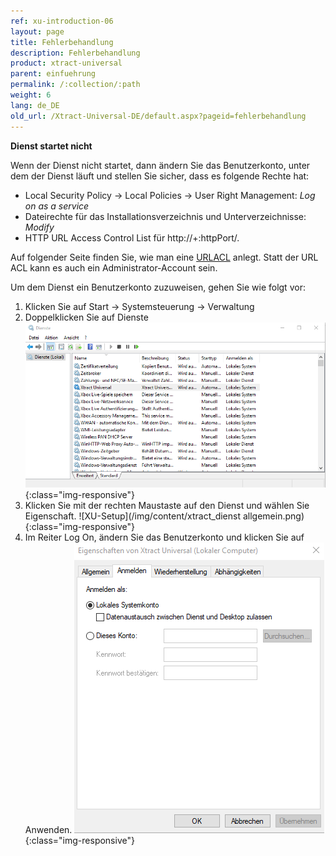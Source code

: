 ```yaml
---
ref: xu-introduction-06
layout: page
title: Fehlerbehandlung
description: Fehlerbehandlung
product: xtract-universal
parent: einfuehrung
permalink: /:collection/:path
weight: 6
lang: de_DE
old_url: /Xtract-Universal-DE/default.aspx?pageid=fehlerbehandlung
---
```


**Dienst startet nicht**

Wenn der Dienst nicht startet, dann ändern Sie das Benutzerkonto, unter dem der Dienst läuft und stellen Sie sicher, dass es folgende Rechte hat: 

- Local Security Policy -> Local Policies -> User Right Management: *Log on as a service*
- Dateirechte für das Installationsverzeichnis und Unterverzeichnisse: *Modify*
- HTTP URL Access Control List für http://+:httpPort/. 

Auf folgender Seite finden Sie, wie man eine [URLACL](https://docs.microsoft.com/en-us/windows/desktop/Http/add-urlacl) anlegt.
Statt der URL ACL kann es auch ein Administrator-Account sein.

Um dem Dienst ein Benutzerkonto zuzuweisen, gehen Sie wie folgt vor:

1. Klicken Sie auf Start -> Systemsteuerung -> Verwaltung
2. Doppelklicken Sie auf Dienste
![XU-Setup](/img/content/windows-dienste.png){:class="img-responsive"}
3. Klicken Sie mit der rechten Maustaste auf den Dienst und wählen Sie Eigenschaft.
![XU-Setup](/img/content/xtract_dienst allgemein.png){:class="img-responsive"}
4. Im Reiter Log On, ändern Sie das Benutzerkonto und klicken Sie auf Anwenden.
![XU-Setup](/img/content/xtract_dienst_anmelden.png){:class="img-responsive"}

